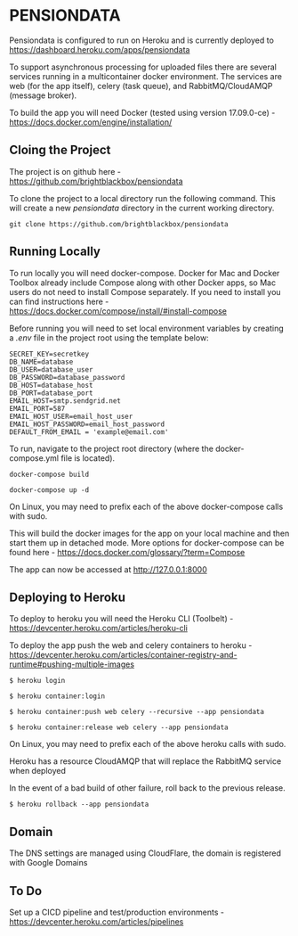 PENSIONDATA
===========

Pensiondata is configured to run on Heroku and is currently deployed to https://dashboard.heroku.com/apps/pensiondata

To support asynchronous processing for uploaded files there are several services running in a multicontainer docker environment. The services are web (for the app itself), celery (task queue), and RabbitMQ/CloudAMQP (message broker).

To build the app you will need Docker (tested using version 17.09.0-ce) - https://docs.docker.com/engine/installation/

Cloing the Project
------------------
The project is on github here - https://github.com/brightblackbox/pensiondata

To clone the project to a local directory run the following command. This will create a new *pensiondata* directory in the current working directory.

``` git clone https://github.com/brightblackbox/pensiondata ```

Running Locally
---------------
To run locally you will need docker-compose. Docker for Mac and Docker Toolbox already include Compose along with other Docker apps, so Mac users do not need to install Compose separately. If you need to install you can find instructions here - https://docs.docker.com/compose/install/#install-compose

Before running you will need to set local environment variables by creating a *.env* file in the project root using the template below:

``` 
SECRET_KEY=secretkey
DB_NAME=database
DB_USER=database_user
DB_PASSWORD=database_password
DB_HOST=database_host
DB_PORT=database_port
EMAIL_HOST=smtp.sendgrid.net
EMAIL_PORT=587
EMAIL_HOST_USER=email_host_user
EMAIL_HOST_PASSWORD=email_host_password
DEFAULT_FROM_EMAIL = 'example@email.com'
```

To run, navigate to the project root directory (where the docker-compose.yml file is located).

``` docker-compose build ```

``` docker-compose up -d ```

On Linux, you may need to prefix each of the above docker-compose calls with sudo.

This will build the docker images for the app on your local machine and then start them up in detached mode. More options for docker-compose can be found here - https://docs.docker.com/glossary/?term=Compose

The app can now be accessed at http://127.0.0.1:8000

Deploying to Heroku
-------------------
To deploy to heroku you will need the Heroku CLI (Toolbelt) - https://devcenter.heroku.com/articles/heroku-cli

To deploy the app push the web and celery containers to heroku - https://devcenter.heroku.com/articles/container-registry-and-runtime#pushing-multiple-images

``` $ heroku login ```

``` $ heroku container:login ```

``` $ heroku container:push web celery --recursive --app pensiondata ```

``` $ heroku container:release web celery --app pensiondata ```

On Linux, you may need to prefix each of the above heroku calls with sudo.

Heroku has a resource CloudAMQP that will replace the RabbitMQ service when deployed

In the event of a bad build of other failure, roll back to the previous release.

``` $ heroku rollback --app pensiondata ```

Domain
------
The DNS settings are managed using CloudFlare, the domain is registered with Google Domains

To Do
-----
Set up a CICD pipeline and test/production environments - https://devcenter.heroku.com/articles/pipelines
